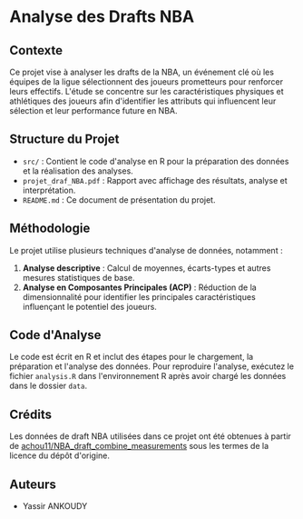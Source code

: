 # Analyse des Drafts NBA

## Contexte

Ce projet vise à analyser les drafts de la NBA, un événement clé où les équipes de la ligue sélectionnent des joueurs prometteurs pour renforcer leurs effectifs. L'étude se concentre sur les caractéristiques physiques et athlétiques des joueurs afin d'identifier les attributs qui influencent leur sélection et leur performance future en NBA. 

## Structure du Projet

- `src/` : Contient le code d'analyse en R pour la préparation des données et la réalisation des analyses.
- `projet_draf_NBA.pdf` : Rapport avec affichage des résultats, analyse et interprétation.
- `README.md` : Ce document de présentation du projet.

## Méthodologie

Le projet utilise plusieurs techniques d'analyse de données, notamment :
1. **Analyse descriptive** : Calcul de moyennes, écarts-types et autres mesures statistiques de base.
2. **Analyse en Composantes Principales (ACP)** : Réduction de la dimensionnalité pour identifier les principales caractéristiques influençant le potentiel des joueurs.

## Code d'Analyse

Le code est écrit en R et inclut des étapes pour le chargement, la préparation et l'analyse des données. Pour reproduire l'analyse, exécutez le fichier `analysis.R` dans l'environnement R après avoir chargé les données dans le dossier `data`.

## Crédits

Les données de draft NBA utilisées dans ce projet ont été obtenues à partir de [achou11/NBA_draft_combine_measurements](https://github.com/achou11/NBA_draft_combine_measurements) sous les termes de la licence du dépôt d'origine.

## Auteurs

- Yassir ANKOUDY
